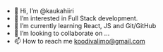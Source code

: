- 👋 Hi, I’m @kaukahiiri
- 👀 I’m interested in Full Stack development.
- 🌱 I’m currently learning React, JS and Git/GitHub
- 💞️ I’m looking to collaborate on ...
- 📫 How to reach me koodivalimo@gmail.com

<!---
kaukahiiri/kaukahiiri is a ✨ special ✨ repository because its `README.md` (this file) appears on your GitHub profile.
You can click the Preview link to take a look at your changes.
--->
